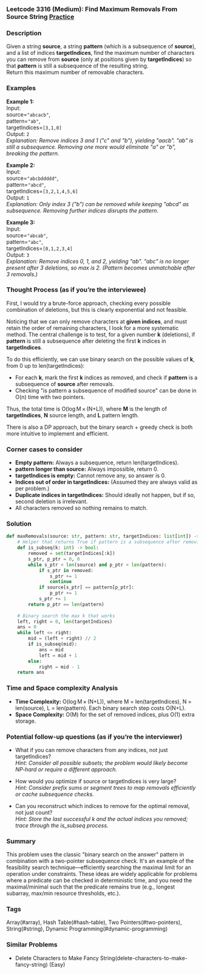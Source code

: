 ### Leetcode 3316 (Medium): Find Maximum Removals From Source String [Practice](https://leetcode.com/problems/find-maximum-removals-from-source-string)

### Description  
Given a string **source**, a string **pattern** (which is a subsequence of **source**), and a list of indices **targetIndices**, find the maximum number of characters you can remove from **source** (only at positions given by **targetIndices**) so that **pattern** is still a subsequence of the resulting string.  
Return this maximum number of removable characters.

### Examples  

**Example 1:**  
Input:  
source=`"abcacb"`,  
pattern=`"ab"`,  
targetIndices=`[3,1,0]`  
Output: `2`  
*Explanation: Remove indices 3 and 1 ("c" and "b"), yielding "aacb". "ab" is still a subsequence. Removing one more would eliminate "a" or "b", breaking the pattern.*

**Example 2:**  
Input:  
source=`"abcbddddd"`,  
pattern=`"abcd"`,  
targetIndices=`[3,2,1,4,5,6]`  
Output: `1`  
*Explanation: Only index 3 ("b") can be removed while keeping "abcd" as subsequence. Removing further indices disrupts the pattern.*

**Example 3:**  
Input:  
source=`"abcab"`,  
pattern=`"abc"`,  
targetIndices=`[0,1,2,3,4]`  
Output: `3`  
*Explanation: Remove indices 0, 1, and 2, yielding "ab". "abc" is no longer present after 3 deletions, so max is 2. (Pattern becomes unmatchable after 3 removals.)*

### Thought Process (as if you’re the interviewee)  
First, I would try a brute-force approach, checking every possible combination of deletions, but this is clearly exponential and not feasible.

Noticing that we can only remove characters at **given indices**, and must retain the order of remaining characters, I look for a more systematic method. The central challenge is to test, for a given number **k** (deletions), if **pattern** is still a subsequence after deleting the first **k** indices in **targetIndices**.

To do this efficiently, we can use binary search on the possible values of **k**, from 0 up to len(targetIndices):

- For each **k**, mark the first **k** indices as removed, and check if **pattern** is a subsequence of **source** after removals.
- Checking "is pattern a subsequence of modified source" can be done in O(n) time with two pointers.

Thus, the total time is O(log M × (N+L)), where **M** is the length of **targetIndices**, **N** source length, and **L** pattern length.

There is also a DP approach, but the binary search + greedy check is both more intuitive to implement and efficient.

### Corner cases to consider  
- **Empty pattern:** Always a subsequence, return len(targetIndices).
- **pattern longer than source:** Always impossible, return 0.
- **targetIndices is empty:** Cannot remove any, so answer is 0.
- **Indices out of order in targetIndices:** (Assumed they are always valid as per problem.)
- **Duplicate indices in targetIndices:** Should ideally not happen, but if so, second deletion is irrelevant.
- All characters removed so nothing remains to match.

### Solution

```python
def maxRemovals(source: str, pattern: str, targetIndices: list[int]) -> int:
    # Helper that returns True if pattern is a subsequence after removing first k indices in targetIndices
    def is_subseq(k: int) -> bool:
        removed = set(targetIndices[:k])
        s_ptr, p_ptr = 0, 0
        while s_ptr < len(source) and p_ptr < len(pattern):
            if s_ptr in removed:
                s_ptr += 1
                continue
            if source[s_ptr] == pattern[p_ptr]:
                p_ptr += 1
            s_ptr += 1
        return p_ptr == len(pattern)
    
    # Binary search the max k that works
    left, right = 0, len(targetIndices)
    ans = 0
    while left <= right:
        mid = (left + right) // 2
        if is_subseq(mid):
            ans = mid
            left = mid + 1
        else:
            right = mid - 1
    return ans
```

### Time and Space complexity Analysis  

- **Time Complexity:** O(log M × (N+L)), where M = len(targetIndices), N = len(source), L = len(pattern). Each binary search step costs O(N+L).
- **Space Complexity:** O(M) for the set of removed indices, plus O(1) extra storage.

### Potential follow-up questions (as if you’re the interviewer)  

- What if you can remove characters from any indices, not just targetIndices?  
  *Hint: Consider all possible subsets; the problem would likely become NP-hard or require a different approach.*

- How would you optimize if source or targetIndices is very large?  
  *Hint: Consider prefix sums or segment trees to map removals efficiently or cache subsequence checks.*

- Can you reconstruct which indices to remove for the optimal removal, not just count?  
  *Hint: Store the last successful k and the actual indices you removed; trace through the is_subseq process.*

### Summary
This problem uses the classic "binary search on the answer" pattern in combination with a two-pointer subsequence check. It's an example of the feasibility search technique—efficiently searching the maximal limit for an operation under constraints. These ideas are widely applicable for problems where a predicate can be checked in deterministic time, and you need the maximal/minimal such that the predicate remains true (e.g., longest subarray, max/min resource thresholds, etc.).

### Tags
Array(#array), Hash Table(#hash-table), Two Pointers(#two-pointers), String(#string), Dynamic Programming(#dynamic-programming)

### Similar Problems
- Delete Characters to Make Fancy String(delete-characters-to-make-fancy-string) (Easy)